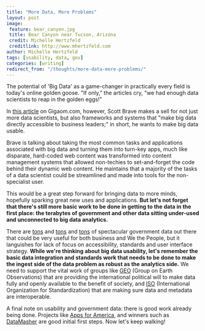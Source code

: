 ```yaml
---
title: "More Data, More Problems"
layout: post
image:
 feature: bear_canyon.jpg
 title: Bear Canyon near Tucson, Arizona
 credit: Michelle Hertzfeld
 creditlink: http://www.mhertzfeld.com
author: Michelle Hertzfeld
tags: [usability, data, gov]
categories: [writing]
redirect_from: "/thoughts/more-data-more-problems/"
---
```

The potential of 'Big Data' as a game-changer in practically every field is today's online golden goose. "If only," the articles cry, "we had enough data scientists to reap in the golden eggs!" <!--more-->

In [this article](http://gigaom.com/2012/12/22/we-dont-need-more-data-scientists-just-simpler-ways-to-use-big-data/) on Gigaom.com, however, Scott Brave makes a sell for not just more data scientists, but also frameworks and systems that "make big data directly accessible to business leaders;" in short, he wants to make big data usable.

Brave is talking about taking the most common tasks and applications associated with big data and turning them into turn-key apps, much like disparate, hard-coded web content was transformed into content management systems that allowed non-techies to set-and-forget the code behind their dynamic web content. He maintains that a majority of the tasks of a data scientist could be streamlined and made into tools for the non-specialist user.

This would be a great step forward for bringing data to more minds, hopefully sparking great new uses and applications. **But let's not forget that there's still more basic work to be done in getting to the data in the first place: the terabytes of government and other data sitting under-used and unconnected to big data analytics.**

There are [tons](http://www.ncdc.noaa.gov/) and [tons](http://landsat.usgs.gov/) and [tons](http://www.data.gov/) of spectacular government data out there that could be very useful for both business and We the People, but it languishes for lack of focus on accessibility, standards and user interface strategy. **While we're thinking about big data usability, let's remember the basic data integration and standards work that needs to be done to make the ingest side of the data problem as robust as the analytics side.** We need to support the vital work of groups like [GEO](http://www.earthobservations.org/index.shtml) (Group on Earth Observations) that are providing the international political will to make data fully and openly available to the benefit of society, and [ISO](http://www.iso.org/iso/home.html) (International Organization for Standardization) that are making sure data and metadata are interoperable.

A final note on usability and government data: there is good work already being done. Projects like [Apps for America](http://sunlightlabs.com/contests/appsforamerica2/), and winners such as [DataMasher](http://www.datamasher.org/) are good initial first steps. Now let's keep walking!
